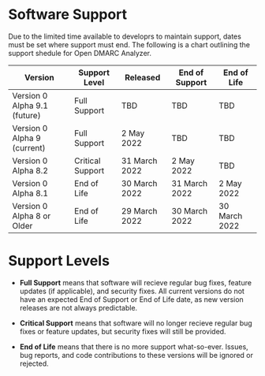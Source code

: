 # Software Support

Due to the limited time available to developrs to maintain support, dates must be set where support must end. The following is a chart outlining the support shedule for Open DMARC Analyzer.

| Version                             | Support Level    | Released       | End of Support | End of Life   |
| ----------------------------------- | ---------------- | -------------- | -------------- | ------------- |
| Version 0 Alpha 9.1 (future)        | Full Support     | TBD            | TBD            | TBD           |
| Version 0 Alpha 9 (current)         | Full Support     | 2 May 2022     | TBD            | TBD           |
| Version 0 Alpha 8.2                 | Critical Support | 31 March 2022  | 2 May 2022     | TBD           |
| Version 0 Alpha 8.1                 | End of Life      | 30 March 2022  | 31 March 2022  | 2 May 2022    |
| Version 0 Alpha 8 or Older          | End of Life      | 29 March 2022  | 30 March 2022  | 30 March 2022 |

# Support Levels

- **Full Support** means that software will recieve regular bug fixes, feature updates (if applicable), and security fixes. All current versions do not have an expected End of Support or End of Life date, as new version releases are not always predictable.

- **Critical Support** means that software will no longer recieve regular bug fixes or feature updates, but security fixes will still be provided.

- **End of Life** means that there is no more support what-so-ever. Issues, bug reports, and code contributions to these versions will be ignored or rejected.
